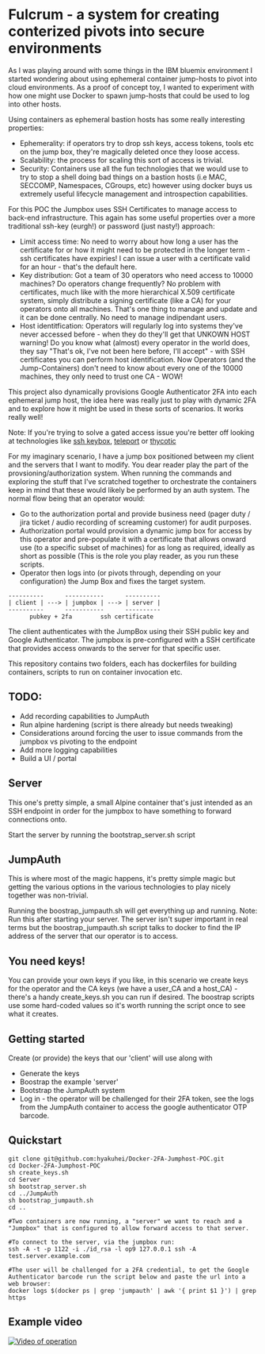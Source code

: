 # Fulcrum - a system for creating conterized pivots into secure environments
As I was playing around with some things in the IBM bluemix environment I started wondering about using ephemeral container jump-hosts to pivot into cloud environments. As a proof of concept toy, I wanted to experiment with how one might use Docker to spawn jump-hosts that could be used to log into other hosts.

Using containers as ephemeral bastion hosts has some really interesting properties:
* Ephemerality: if operators try to drop ssh keys, access tokens, tools etc on the jump box, they're magically deleted once they loose access.
* Scalability: the process for scaling this sort of access is trivial.
* Security: Containers use all the fun technologies that we would use to try to stop a shell doing bad things on a bastion hosts (i.e MAC, SECCOMP, Namespaces, CGroups, etc) however using docker buys us extremely useful lifecycle management and introspection capabilities.

For this POC the Jumpbox uses SSH Certificates to manage access to back-end infrastructure. This again has some useful properties over a more traditional ssh-key (eurgh!) or password (just nasty!) approach:
* Limit access time: No need to worry about how long a user has the certificate for or how it might need to be protected in the longer term - ssh certificates have expiries! I can issue a user with a certificate valid for an hour - that's the default here.
* Key distribution: Got a team of 30 operators who need access to 10000 machines? Do operators change frequently? No problem with certificates, much like with the more hierarchical X.509 certificate system, simply distribute a signing certificate (like a CA) for your operators onto all machines. That's one thing to manage and update and it can be done centrally. No need to manage indipendant users.
* Host identitfication: Operators will regularly log into systems they've never accessed before - when they do they'll get that UNKOWN HOST warning! Do you know what (almost) every operator in the world does, they say "That's ok, I've not been here before, I'll accept" - with SSH certificates you can perform host identification. Now Operators (and the Jump-Containers) don't need to know about every one of the 10000 machines, they only need to trust one CA - WOW!

This project also dynamically provisions Google Authenticator 2FA into each ephemeral jump host, the idea here was really just to play with dynamic 2FA and to explore how it might be used in these sorts of scenarios. It works really well!

Note: If you're trying to solve a gated access issue you're better off looking at technologies like [ssh keybox](https://github.com/skavanagh/KeyBox),   [teleport](https://gravitational.com/teleport/) or [thycotic](https://thycotic.com/)

For my imaginary scenario, I have a jump box positioned between my client and the servers that I want to modify. You dear reader play the part of the provsioning/authorization system. When running the commands and exploring the stuff that I've scratched together to orchestrate the containers keep in mind that these would likely be performed by an auth system. The normal flow being that an operator would:
* Go to the authorization portal and provide business need (pager duty / jira ticket / audio recording of screaming customer) for audit purposes.
* Authorization portal would provision a dynamic jump box for access by this operator and pre-populate it with a certificate that allows onward use (to a specific subset of machines) for as long as required, ideally as short as possible (This is the role you play reader, as you run these scripts.
* Operator then logs into (or pivots through, depending on your configuration) the Jump Box and fixes the target system.

```
----------      -----------      ----------
| client | ---> | jumpbox | ---> | server |
----------      -----------      ----------
      pubkey + 2fa        ssh certificate
```
The client authenticates with the JumpBox using their SSH public key and Google Authenticator. The jumpbox is pre-configured with a SSH certificate that provides access onwards to the server for that specific user.

This repository contains two folders, each has dockerfiles for building containers, scripts to run on container invocation etc.

## TODO:
* Add recording capabilities to JumpAuth
* Run alpine hardening (script is there already but needs tweaking)
* Considerations around forcing the user to issue commands from the jumpbox vs pivoting to the endpoint
* Add more logging capabilities
* Build a UI / portal

## Server
This one's pretty simple, a small Alpine container that's just intended as an SSH endpoint in order for the jumpbox to have something to forward connections onto.

Start the server by running the bootstrap_server.sh script

## JumpAuth
This is where most of the magic happens, it's pretty simple magic but getting the various options in the various technologies to play nicely together was non-trivial. 

Running the boostrap_jumpauth.sh will get everything up and running. Note: Run this after starting your server. The server isn't super important in real terms but the boostrap_jumpauth.sh script talks to docker to find the IP address of the server that our operator is to access.

## You need keys!
You can provide your own keys if you like, in this scenario we create keys for the operator and the CA keys (we have a user_CA and a host_CA) - there's a handy create_keys.sh you can run if desired. The boostrap scripts use some hard-coded values so it's worth running the script once to see what it creates.

## Getting started
Create (or provide) the keys that our 'client' will use along with

- Generate the keys
- Boostrap the example 'server'
- Bootstrap the JumpAuth system
- Log in - the operator will be challenged for their 2FA token, see the logs from the JumpAuth container to access the google authenticator OTP barcode.

## Quickstart
```
git clone git@github.com:hyakuhei/Docker-2FA-Jumphost-POC.git
cd Docker-2FA-Jumphost-POC
sh create_keys.sh
cd Server
sh bootstrap_server.sh
cd ../JumpAuth
sh bootstrap_jumpauth.sh
cd ..

#Two containers are now running, a "server" we want to reach and a "Jumpbox" that is configured to allow forward access to that server.

#To connect to the server, via the jumpbox run:
ssh -A -t -p 1122 -i ./id_rsa -l op9 127.0.0.1 ssh -A test.server.example.com

#The user will be challenged for a 2FA credential, to get the Google Authenticator barcode run the script below and paste the url into a web browser:
docker logs $(docker ps | grep 'jumpauth' | awk '{ print $1 }') | grep https
```

## Example video
[![Video of operation](https://img.youtube.com/vi/m3JFaFzrevM/0.jpg)](https://www.youtube.com/watch?v=m3JFaFzrevM)
